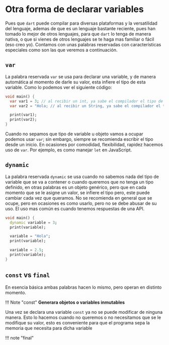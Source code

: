 # Otra forma de declarar variables

Pues que `dart` puede compilar para diversas plataformas y la versatilidad del lenguaje, ademas de que es un lenguaje bastante reciente, pues han tomado lo mejor de otros lenguajes, para que `dart` lo tenga de manera nativa, o que si vienes de otros lenguajes se te haga mas familiar o fácil (eso creo yo).
Contamos con unas palabras reservadas con características especiales como son las que veremos a continuación.

## `var`

La palabra reservada `var` se usa para declarar una variable, y de manera automática al momento de darle su valor, esta infiere el tipo de esta variable.
Como lo podemos ver el siguiente código:

```dart
void main() {
  var var1 = 3; // al recibir un int, ya sabe el compilador el tipo de dato que maneja
  var var2 = "Hola; // al recibir un String, ya sabe el compilador el tipo de dato que maneja

  print(var1);
  print(var2);
}
```

Cuando no sepamos que tipo de variable u objeto vamos a ocupar podemos usar `var`; sin embargo, siempre se recomienda escribir el tipo desde un inicio.
En ocasiones por comodidad, flexibilidad, rapidez hacemos uso de `var`. Por ejemplo, es como manejar `let` en JavaScript.

## `dynamic`

La palabra reservada `dynamic` se usa cuando no sabemos nada del tipo de variable que se va a contener o cuando queremos que no tenga un tipo definido, en otras palabras es un objeto genérico, pero que en cada momento que se le asigne un valor, se infiere el tipo pero, este puede cambiar cada vez que queramos.
No se recomienda en general que se ocupe, pero en ocasiones es como usarlo, pero no se debe abusar de su uso.
El uso mas común es cuando tenemos respuestas de una API.

```dart
void main() {
  dynamic variable = 3;
  print(variable);

  variable = "Hola";
  print(variable);

  variable = 2.5;
  print(variable);
}

```
## `const` vs `final`

En esencia básica ambas palabras hacen lo mismo, pero operan en distinto momento.

!!! Note "const"
        **Generara objetos o variables inmutables**

Una vez se declara una variable `const` ya no se puede modificar de ninguna manera.
Esto lo hacemos cuando no queremos o no necesitamos que se le modifique su valor, esto es conveniente para que el programa sepa la memoria que necesita para dicha variable

!!! note "final"
